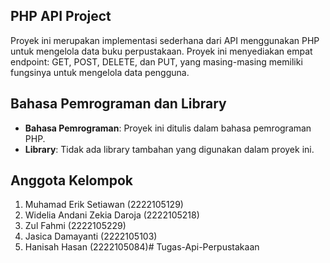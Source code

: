 ## PHP API Project

Proyek ini merupakan implementasi sederhana dari API menggunakan PHP untuk mengelola data buku perpustakaan. Proyek ini menyediakan empat endpoint: GET, POST, DELETE, dan PUT, yang masing-masing memiliki fungsinya untuk mengelola data pengguna.

## Bahasa Pemrograman dan Library

- **Bahasa Pemrograman**: Proyek ini ditulis dalam bahasa pemrograman PHP.
- **Library**: Tidak ada library tambahan yang digunakan dalam proyek ini.

## Anggota Kelompok

1. Muhamad Erik Setiawan (2222105129)
2. Widelia Andani Zekia Daroja (2222105218)
3. Zul Fahmi (2222105229)
4. Jasica Damayanti (2222105103)
5. Hanisah Hasan (2222105084)# Tugas-Api-Perpustakaan

